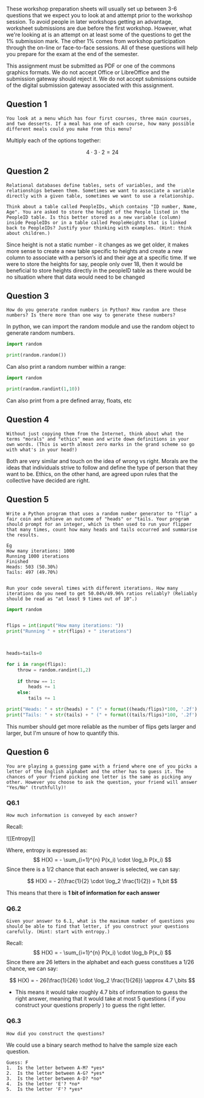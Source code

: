 These workshop preparation sheets will usually set up between 3-6 questions that we expect you to look at and attempt prior to the workshop session. To avoid people in later workshops getting an advantage, worksheet submissions are due before the first workshop. However, what we're looking at is an attempt on at least some of the questions to get the 1% submission mark. The other 1% comes from workshop participation through the on-line or face-to-face sessions. All of these questions will help you prepare for the exam at the end of the semester. 

This assignment must be submitted as PDF or one of the commons graphics formats. We do not accept Office or LibreOffice and the submission gateway should reject it. We do not accept submissions outside of the digital submission gateway associated with this assignment.

## Question 1

```
You look at a menu which has four first courses, three main courses, and two desserts. If a meal has one of each course, how many possible different meals could you make from this menu?
```

Multiply each of the options together:

$$ 4 \cdot 3 \cdot 2 = 24 $$

## Question 2

```
Relational databases define tables, sets of variables, and the relationships between them. Sometimes we want to associate a variable directly with a given table, sometimes we want to use a relationship.

Think about a table called PeopleIDs, which contains "ID number, Name, Age". You are asked to store the height of the People listed in the PeopleID table. Is this better stored as a new variable (column) inside PeopleIDs or in a table called PeopleHeights that is linked back to PeopleIDs? Justify your thinking with examples. (Hint: think about children.)
```

Since height is not a static number - it changes as we get older, it makes more sense to create a new table specific to heights and create a new column to associate with a person’s id and their age at a specific time. If we were to store the heights for say, people only over 18, then it would be beneficial to store heights directly in the peopleID table as there would be no situation where that data would need to be changed

## Question 3

```
How do you generate random numbers in Python? How random are these numbers? Is there more than one way to generate these numbers?
```

In python, we can import the random module and use the random object to generate random numbers.

```python
import random

print(random.random())
```

Can also print a random number within a range:

```python
import random

print(random.randint(1,10))
```

Can also print from a pre defined array, floats, etc


## Question 4

```
Without just copying them from the Internet, think about what the terms "morals" and "ethics" mean and write down definitions in your own words. (This is worth almost zero marks in the grand scheme so go with what's in your head!)
```

Both are very similar and touch on the idea of wrong vs right. Morals are the ideas that individuals strive to follow and define the type of person that they want to be. Ethics, on the other hand, are agreed upon rules that the collective have decided are right. 

## Question 5

```
Write a Python program that uses a random number generator to "flip" a fair coin and achieve an outcome of "heads" or "tails. Your program should prompt for an integer, which is then used to run your flipper that many times, count how many heads and tails occurred and summarise the results.

Eg
How many iterations: 1000  
Running 1000 iterations  
Finished  
Heads: 503 (50.30%)  
Tails: 497 (49.70%)


Run your code several times with different iterations. How many iterations do you need to get 50.04%/49.96% ratios reliably? (Reliably should be read as "at least 9 times out of 10".)
```

```python
import random


flips = int(input("How many iterations: "))
print("Running " + str(flips) + " iterations")

  

heads=tails=0

for i in range(flips):
    throw = random.randint(1,2)
    
    if throw == 1:
        heads += 1
    else:
        tails += 1

print("Heads: " + str(heads) + " (" + format((heads/flips)*100, '.2f') + "%)")
print("Tails: " + str(tails) + " (" + format((tails/flips)*100, '.2f') + "%)")
```


This number should get more reliable as the number of flips gets larger and larger, but I'm unsure of how to quantify this. 

## Question 6

```
You are playing a guessing game with a friend where one of you picks a letter of the English alphabet and the other has to guess it. The chances of your friend picking one letter is the same as picking any other. However you choose to ask the question, your friend will answer "Yes/No" (truthfully)!
```

### Q6.1 

```
How much information is conveyed by each answer?
```

Recall:

![[Entropy]]

Where, entropy is expressed as:
$$  H(X) = - \sum_{i=1}^{n} P(x_i) \cdot \log_b P(x_i) $$
Since there is a 1/2 chance that each answer is selected, we can say:

$$  H(X) = - 2(\frac{1}{2} \cdot \log_2 \frac{1}{2}) = 1\,bit  $$

This means that there is **1 bit of information for each answer**

### Q6.2 

```
Given your answer to 6.1, what is the maximum number of questions you should be able to find that letter, if you construct your questions carefully. (Hint: start with entropy.)
```

Recall:
$$  H(X) = - \sum_{i=1}^{n} P(x_i) \cdot \log_b P(x_i) $$
Since there are 26 letters in the alphabet and each guess constitues a 1/26 chance, we can say:

$$  H(X) = - 26(\frac{1}{26} \cdot \log_2 \frac{1}{26}) \approx 4.7 \,bits  $$

- This means it would take roughly 4.7 bits of information to guess the right answer, meaning that it would take at most 5 questions ( if you construct your questions properly ) to guess the right letter. 


### Q6.3 

```
How did you construct the questions?
```

We could use a binary search method to halve the sample size each question. 

```
Guess: F
1.  Is the letter between A-M? *yes*
2.  Is the letter between A-G? *yes*
3.  Is the letter between A-D? *no*
4.  Is the letter 'E'? *no*
5.  Is the letter 'F'? *yes*
```

